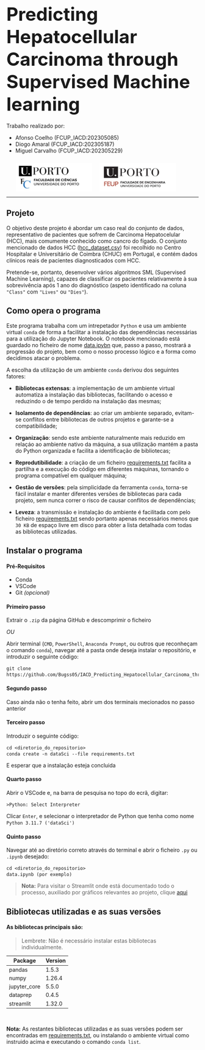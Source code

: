 # <font size="65">Predicting Hepatocellular Carcinoma through Supervised Machine learning</font>

Trabalho realizado por:

* Afonso Coelho (FCUP_IACD:202305085)
* Diogo Amaral (FCUP_IACD:202305187) 
* Miguel Carvalho (FCUP_IACD:202305229)

<div style="padding: 10px;padding-left:5%">
<img src="fotos_md/Cienciasporto.png" style="float:left; height:75px;width:200px">
<img src="fotos_md/Feuporto.png" style="float:left ; height:75px; padding-left:20px;width:200px">
</div>

<div style="clear:both;"></div>

******

## Projeto  

O objetivo deste projeto é abordar um caso real do conjunto de dados, representativo de pacientes que sofrem de Carcinoma Hepatocelular (HCC), mais comumente conhecido como cancro do fígado. O conjunto mencionado de dados HCC ([hcc_dataset.csv](hcc_dataset.csv)) foi recolhido no Centro Hospitalar e Universitário de Coimbra (CHUC) em Portugal, e contém dados clínicos reais de pacientes diagnosticados com HCC.<br>

Pretende-se, portanto, desenvolver vários algoritmos SML (Supervised Machine Learning), capazes de classificar os pacientes relativamente à sua sobrevivência após 1 ano do diagnóstico (aspeto identificado na coluna `"Class"` com `"Lives"` ou `"Dies"`). <br>


 ## Como opera o programa

Este programa trabalha com um intrepetador `Python` e usa um ambiente virtual `conda`  de forma a facilitar a instalação das dependências necessárias para a utilização do Jupyter Notebook. O notebook mencionado está guardado no ficheiro de nome [data.ipybn](data.ipybn) que, passo a passo, mostrará a progressão do projeto, bem como o nosso processo lógico e a forma como decidimos atacar o problema. <br>

A escolha da utilização de um ambiente `conda` derivou dos seguintes fatores:

* **Bibliotecas extensas**: a implementação de um ambiente virtual automatiza a instalação das bibliotecas, facilitando o acesso e reduzindo o de tempo perdido na instalação das mesmas;
 
* **Isolamento de dependências**: ao criar um ambiente separado, evitam-se conflitos entre bibliotecas de outros projetos e garante-se a compatibilidade;

* **Organização**: sendo este ambiente naturalmente mais reduzido em relaçáo ao ambiente nativo da máquina, a sua utilização mantém a pasta do Python organizada e facilita a identificação de bibliotecas;

* **Reprodutibilidade**: a criação de um ficheiro [requirements.txt](requirements.txt) facilita a partilha e a execução do código em diferentes máquinas, tornando o programa compatível em qualquer máquina;

* **Gestão de versões**: pela simplicidade da ferramenta `conda`, torna-se fácil instalar e manter diferentes versões de bibliotecas para cada projeto, sem nunca correr o risco de causar conflitos de dependências;

* **Leveza**: a transmissão e instalação do ambiente é facilitada com pelo ficheiro [requirements.txt](requirements.txt) sendo portanto apenas necessários menos que `30 KB` de espaço livre em disco para obter a lista detalhada com todas as bibliotecas utilizadas.

## Instalar o programa

#### Pré-Requisitos
* Conda
* VSCode
* Git *(opcional)*

#### Primeiro passo 
Extrair o `.zip` da página GitHub e descomprimir o ficheiro

*OU*

Abrir terminal (`CMD`, `PowerShell`, `Anaconda Prompt`, ou outros que reconheçam o comando `conda`), navegar até a pasta onde deseja instalar o repositório, e introduzir o seguinte código:
```
git clone https://github.com/Bugss05/IACD_Predicting_Hepatocellular_Carcinoma_through_SML.git
```

#### Segundo passo
Caso ainda não o tenha feito, abrir um dos terminais mecionados no passo anterior

#### Terceiro passo
Introduzir o seguinte código:
```
cd <diretorio_do_repositorio>
conda create -n dataSci --file requirements.txt
```
E esperar que a instalação esteja concluida

#### Quarto passo 
Abrir o VSCode e, na barra de pesquisa no topo do ecrã, digitar:
```
>Python: Select Interpreter
```
Clicar `Enter`, e selecionar o interpretador de Python que tenha como nome `Python 3.11.7 ('dataSci')`


#### Quinto passo
Navegar até ao diretório correto através do terminal e abrir o ficheiro `.py` ou `.ipynb` desejado:
```
cd <diretorio_do_repositorio>
data.ipynb (por exemplo)
```
>**Nota:** Para visitar o Streamlit onde está documentado todo o processo, auxiliado por gráficos relevantes ao projeto, clique <a href="google.com">aqui</a> 

## Bibliotecas utilizadas e as suas versões
#### As bibliotecas principais são:
>Lembrete: Não é necessário instalar estas bibliotecas individualmente.
<table>
  <thead>
    <tr>
      <th>Package</th>
      <th>Version</th>
    </tr>
  </thead>
  <tbody>
    <tr>
      <td>pandas</td>
      <td>1.5.3</td>
    </tr>
    <tr>
      <td>numpy</td>
      <td>1.26.4</td>
    </tr>
    <tr>
      <td>jupyter_core</td>
      <td>5.5.0</td>
    </tr>
    <tr>
      <td>dataprep</td>
      <td>0.4.5</td>
    </tr>
    <tr>
      <td>streamlit</td>
      <td>1.32.0</td>
    </tr>
  </tbody>
</table>
<br>

**Nota:** As restantes bibliotecas utilizadas e as suas versões podem ser encontradas em [requirements.txt](requirements.txt), ou instalando o ambiente virtual como instruido acima e executando o comando `conda list`.

